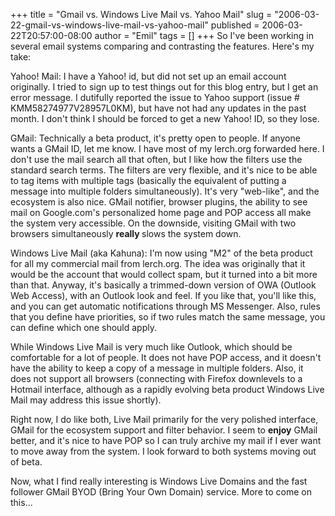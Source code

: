 +++
title = "Gmail vs. Windows Live Mail vs. Yahoo Mail"
slug = "2006-03-22-gmail-vs-windows-live-mail-vs-yahoo-mail"
published = 2006-03-22T20:57:00-08:00
author = "Emil"
tags = []
+++
So I've been working in several email systems comparing and contrasting
the features. Here's my take:  
  
Yahoo! Mail: I have a Yahoo! id, but did not set up an email account
originally. I tried to sign up to test things out for this blog entry,
but I get an error message. I dutifully reported the issue to Yahoo
support (issue \# KMM58274977V28957L0KM), but have not had any updates
in the past month. I don't think I should be forced to get a new Yahoo!
ID, so they lose.  
  
GMail: Technically a beta product, it's pretty open to people. If anyone
wants a GMail ID, let me know. I have most of my lerch.org forwarded
here. I don't use the mail search all that often, but I like how the
filters use the standard search terms. The filters are very flexible,
and it's nice to be able to tag items with multiple tags (basically the
equivalent of putting a message into multiple folders simultaneously).
It's very "web-like", and the ecosystem is also nice. GMail notifier,
browser plugins, the ability to see mail on Google.com's personalized
home page and POP access all make the system very accessible. On the
downside, visiting GMail with two browsers simultaneously <span
style="font-weight: bold;">really </span>slows the system down.  
  
Windows Live Mail (aka Kahuna): I'm now using "M2" of the beta product
for all my commercial mail from lerch.org. The idea was originally that
it would be the account that would collect spam, but it turned into a
bit more than that. Anyway, it's basically a trimmed-down version of OWA
(Outlook Web Access), with an Outlook look and feel. If you like that,
you'll like this, and you can get automatic notifications through MS
Messenger. Also, rules that you define have priorities, so if two rules
match the same message, you can define which one should apply.  
  
While Windows Live Mail is very much like Outlook, which should be
comfortable for a lot of people. It does not have POP access, and it
doesn't have the ability to keep a copy of a message in multiple
folders. Also, it does not support all browsers (connecting with Firefox
downlevels to a Hotmail interface, although as a rapidly evolving beta
product Windows Live Mail may address this issue shortly).  
  
Right now, I do like both, Live Mail primarily for the very polished
interface, GMail for the ecosystem support and filter behavior. I seem
to <span style="font-weight: bold;">enjoy</span> GMail better, and it's
nice to have POP so I can truly archive my mail if I ever want to move
away from the system. I look forward to both systems moving out of
beta.  
  
Now, what I find really interesting is Windows Live Domains and the fast
follower GMail BYOD (Bring Your Own Domain) service. More to come on
this...
